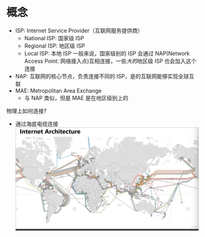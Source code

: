 # 概念

-   ISP: Internet Service Provider（互联网服务提供商）
    -   National ISP: 国家级 ISP
    -   Regional ISP: 地区级 ISP
    -   Local ISP: 本地 ISP
        一般来说，国家级别的 ISP 会通过 NAP(Network Access Point: 网络接入点)互相连接，一些*大的*地区级 ISP 也会加入这个连接
-   NAP: 互联网的核心节点，负责连接不同的 ISP，是的互联网能够实现全球互联
-   MAE: Metropolitan Area Exchange
    -   与 NAP 类似，但是 MAE 是在地区级别上的

物理上如何连接?

-   通过海底电缆连接![Alt text](<CleanShot 2023-10-22 at 20.42.12.png>)
